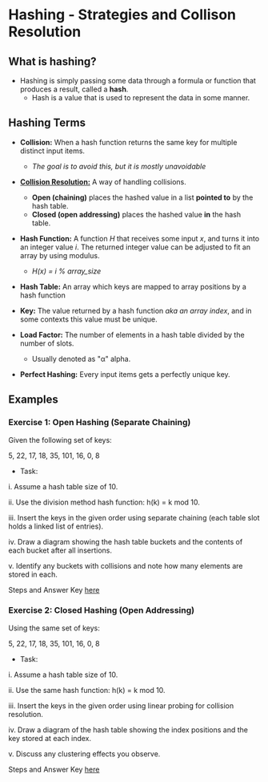 # Hashing - Strategies and Collison Resolution

## What is hashing?
- Hashing is simply passing some data through a formula or function that produces a result,
called a **hash**.
  - Hash is a value that is used to represent the data in some manner.

## Hashing Terms
- **Collision:** When a hash function returns the same key for multiple distinct input items. 
  - *The goal is to avoid this, but it is mostly unavoidable*

- [**Collision Resolution:**](https://github.com/aaniaahh/Algorithms/blob/main/H02/colliresol.md) A way of handling collisions. 
  - **Open (chaining)** places the hashed value in a list **pointed to** by the hash table.
  - **Closed (open addressing)** places the hashed value **in** the hash table.

- **Hash Function:** A function *H* that receives some input *x*, and turns it into an integer value *i*. The returned integer value can be adjusted to fit an array by using modulus.
  - *H(x) = i % array_size*

- **Hash Table:** An array which keys are mapped to array positions by a hash function

- **Key:** The value returned by a hash function *aka an array index*, and in some contexts this value must be unique.

- **Load Factor:** The number of elements in a hash table divided by the number of slots. 
  - Usually denoted as "α" alpha.  

- **Perfect Hashing:** Every input items gets a perfectly unique key.

## Examples
### Exercise 1: Open Hashing (Separate Chaining)
Given the following set of keys:

5, 22, 17, 18, 35, 101, 16, 0, 8

- Task:

i. Assume a hash table size of 10.

ii. Use the division method hash function: h(k) = k mod 10.

iii. Insert the keys in the given order using separate chaining (each table slot holds a linked list of entries).

iv. Draw a diagram showing the hash table buckets and the contents of each bucket after all insertions.

v. Identify any buckets with collisions and note how many elements are stored in each.

Steps and Answer Key [here](https://github.com/aaniaahh/Algorithms/blob/main/H02/excerise1.md)

### Exercise 2: Closed Hashing (Open Addressing)
Using the same set of keys:

5, 22, 17, 18, 35, 101, 16, 0, 8

- Task:

i. Assume a hash table size of 10.

ii. Use the same hash function: h(k) = k mod 10.

iii. Insert the keys in the given order using linear probing for collision resolution.

iv. Draw a diagram of the hash table showing the index positions and the key stored at each index.

v. Discuss any clustering effects you observe.

Steps and Answer Key [here](https://github.com/aaniaahh/Algorithms/blob/main/H02/excerise2.md)